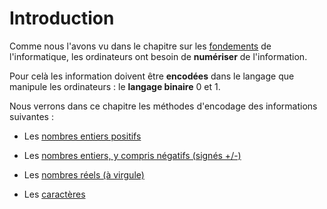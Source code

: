 # Introduction

Comme nous l'avons vu dans le chapitre sur les [fondements](./../fondement) de l'informatique, les ordinateurs ont besoin de **numériser** de l'information.

Pour celà les information doivent être **encodées** dans le langage que manipule les ordinateurs : le **langage binaire** 0 et 1.

Nous verrons dans ce chapitre les méthodes d'encodage des informations suivantes :

- Les [nombres entiers positifs](./entier-positif.md)

- Les [nombres entiers, y compris négatifs (signés +/-)](./entier-negatif.md)

- Les [nombres réels (à virgule)](./non-entier.md)

- Les [caractères](./caractere.md)